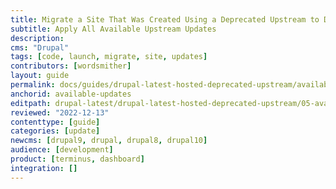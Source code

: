 ```yaml
---
title: Migrate a Site That Was Created Using a Deprecated Upstream to Drupal:latest
subtitle: Apply All Available Upstream Updates
description: 
cms: "Drupal"
tags: [code, launch, migrate, site, updates]
contributors: [wordsmither]
layout: guide
permalink: docs/guides/drupal-latest-hosted-deprecated-upstream/available-updates
anchorid: available-updates
editpath: drupal-latest/drupal-latest-hosted-deprecated-upstream/05-available-updates.md
reviewed: "2022-12-13"
contenttype: [guide]
categories: [update]
newcms: [drupal9, drupal, drupal8, drupal10]
audience: [development]
product: [terminus, dashboard]
integration: []
---
```


<Partial file="drupal-apply-upstream-updates-drupal-recommended.md" />